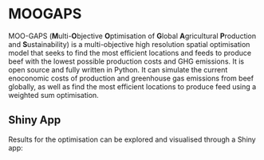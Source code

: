 # MOOGAPS

MOO-GAPS (**M**ulti-**O**bjective **O**ptimisation of **G**lobal **A**gricultural **P**roduction and **S**ustainability) is a multi-objective high resolution spatial optimisation model that seeks to find the most efficient locations and feeds to produce beef with the lowest possible production costs and GHG emissions.
It is open source and fully written in Python. It can simulate the current enoconomic costs of production and greenhouse gas emissions from beef globally, as well as find the most efficient locations to produce feed using a weighted sum optimisation.

## Shiny App
Results for the optimisation can be explored and visualised through a Shiny app:

